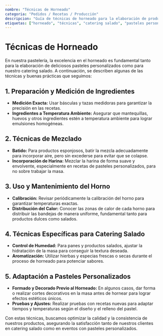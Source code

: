 ```yaml
---
nombre: "Técnicas de Horneado"
categoria: "Pedidos / Recetas / Producción"
descripcion: "Guía de técnicas de horneado para la elaboración de productos tanto dulces como salados, adaptadas a la preparación de catering y pasteles personalizados."
etiquetas: ["horneado", "técnicas", "catering salado", "pasteles personalizados", "baking"]
---
```


# Técnicas de Horneado

En nuestra pastelería, la excelencia en el horneado es fundamental tanto para la elaboración de deliciosos pasteles personalizados como para nuestro catering salado. A continuación, se describen algunas de las técnicas y buenas prácticas que seguimos:

## 1. Preparación y Medición de Ingredientes

- **Medición Exacta:** Usar básculas y tazas medidoras para garantizar la precisión en las recetas.
- **Ingredientes a Temperatura Ambiente:** Asegurar que mantequillas, huevos y otros ingredientes estén a temperatura ambiente para lograr emulsiones homogéneas.

## 2. Técnicas de Mezclado

- **Batido:** Para productos esponjosos, batir la mezcla adecuadamente para incorporar aire, pero sin excederse para evitar que se colapse.
- **Incorporación de Harina:** Mezclar la harina de forma suave y envolvente, especialmente en recetas de pasteles personalizados, para no sobre trabajar la masa.

## 3. Uso y Mantenimiento del Horno

- **Calibración:** Revisar periódicamente la calibración del horno para garantizar temperaturas exactas.
- **Distribución del Calor:** Conocer las zonas de calor de cada horno para distribuir las bandejas de manera uniforme, fundamental tanto para productos dulces como salados.

## 4. Técnicas Específicas para Catering Salado

- **Control de Humedad:** Para panes y productos salados, ajustar la hidratación de la masa para conseguir la textura deseada.
- **Aromatización:** Utilizar hierbas y especias frescas o secas durante el proceso de horneado para potenciar sabores.

## 5. Adaptación a Pasteles Personalizados

- **Formado y Decorado Previo al Horneado:** En algunos casos, dar forma o realizar cortes decorativos en la masa antes de hornear para lograr efectos estéticos únicos.
- **Pruebas y Ajustes:** Realizar pruebas con recetas nuevas para adaptar tiempos y temperaturas según el diseño y el relleno del pastel.

Con estas técnicas, buscamos optimizar la calidad y la consistencia de nuestros productos, asegurando la satisfacción tanto de nuestros clientes en catering salado como en eventos con pasteles personalizados.

